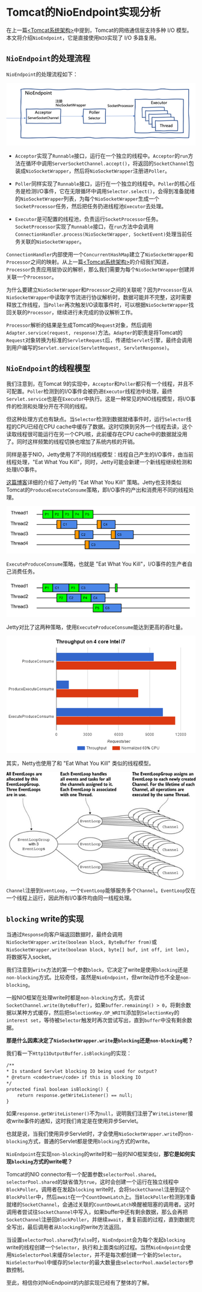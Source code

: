
# Tomcat的NioEndpoint实现分析

在上一篇[<Tomcat系统架构>](./tomcat-architecture.md)中提到，Tomcat的网络通信层支持多种 I/O 模型。本文将介绍`NioEndpoint`，它是直接使用`NIO`实现了 I/O 多路复用。

## `NioEndpoint`的处理流程

`NioEndpoint`的处理流程如下：

![NioEndpoint](./media/tomcat/nioendpoint.png)

* `Acceptor`实现了`Runnable`接口，运行在一个独立的线程中。`Acceptor`的`run`方法在循环中调用`ServerSocketChannel.accept()`，将返回的`SocketChannel`包装成`NioSocketWrapper`，然后将`NioSocketWrapper`注册进`Poller`。

* `Poller`同样实现了`Runnable`接口，运行在一个独立的线程中。`Poller`的核心任务是检测I/O事件，它在无限循环中调用`Selector.select()`，会得到准备就绪的`NioSocketWrapper`列表，为每个`NioSocketWrapper`生成一个`SocketProcessor`任务，然后把任务扔进线程池`Executor`去处理。

* `Executor`是可配置的线程池，负责运行`SocketProcessor`任务。`SocketProcessor`实现了`Runnable`接口，在`run`方法中会调用`ConnectionHandler.process(NioSocketWrapper, SocketEvent)`处理当前任务关联的`NioSocketWrapper`。

`ConnectionHandler`内部使用一个`ConcurrentHashMap`建立了`NioSocketWrapper`和`Processor`之间的映射。从上一篇[<Tomcat系统架构>](./tomcat-architecture.md)的介绍我们知道，`Processor`负责应用层协议的解析，那么我们需要为每个`NioSocketWrapper`创建并关联一个`Processor`。

为什么要建立`NioSocketWrapper`和`Processor`之间的关联呢？因为`Processor`在从`NioSocketWrapper`中读取字节流进行协议解析时，数据可能并不完整，这时需要释放工作线程，当`Poller`再次触发I/O读取事件时，可以根据`NioSocketWrapper`找回关联的`Processor`，继续进行未完成的协议解析工作。

`Processor`解析的结果是生成Tomcat的`Request`对象，然后调用`Adapter.service(request, response)`方法。`Adapter`的职责是将Tomcat的`Request`对象转换为标准的`ServletRequest`后，传递给`Servlet`引擎，最终会调用到用户编写的`Servlet.service(ServletRequest, ServletResponse)`。

## `NioEndpoint`的线程模型

我们注意到，在Tomcat 9的实现中，`Acceptor`和`Poller`都只有一个线程，并且不可配置。`Poller`检测到的I/O事件会被扔进`Executor`线程池中处理，最终`Servlet.service`也是在`Executor`中执行。这是一种常见的NIO线程模型，将I/O事件的检测和处理分开在不同的线程。

但这种处理方式也有缺点。当`Selector`检测到数据就绪事件时，运行`Selector`线程的CPU已经在CPU cache中缓存了数据。这时切换到另外一个线程去读，这个读取线程很可能运行在另一个CPU核，此前缓存在CPU cache中的数据就没用了。同时这样频繁的线程切换也增加了系统内核的开销。

同样是基于NIO，Jetty使用了不同的线程模型：线程自己产生的I/O事件，由当前线程处理，"Eat What You Kill"，同时，Jetty可能会新建一个新线程继续检测和处理I/O事件。

[这篇博客](https://webtide.com/eat-what-you-kill/)详细的介绍了Jetty的 "Eat What You Kill" 策略。Jetty也支持类似Tomcat的`ProduceExecuteConsume`策略，即I/O事件的产出和消费用不同的线程处理。

![Threading-PEC](./media/tomcat/Threading-PEC.png)

`ExecuteProduceConsume`策略，也就是 "Eat What You Kill"，I/O事件的生产者自己消费任务。

![Threading-EPC](./media/tomcat/Threading-EPC.png)

Jetty对比了这两种策略，使用`ExecuteProduceConsume`能达到更高的吞吐量。

![benchmark](./media/tomcat/ewyk2.png)

其实，Netty也使用了和 "Eat What You Kill" 类似的线程模型。

![netty-thread-model](./media/tomcat/netty-thread-model.jpg)

`Channel`注册到`EventLoop`，一个`EventLoop`能够服务多个`Channel`。`EventLoop`仅在一个线程上运行，因此所有I/O事件均由同一线程处理。

## `blocking` write的实现

当通过`Response`向客户端返回数据时，最终会调用`NioSocketWrapper.write(boolean block, ByteBuffer from)`或`NioSocketWrapper.write(boolean block, byte[] buf, int off, int len)`，将数据写入socket。

我们注意到`write`方法的第一个参数`block`，它决定了write是使用`blocking`还是`non-blocking`方式。比较奇怪，虽然是`NioEndpoint`，但write动作也不全是`non-blocking`。

一般NIO框架在处理write时都是`non-blocking`方式，先尝试`SocketChannel.write(ByteBuffer)`，如果`buffer.remaining() > 0`，将剩余数据以某种方式缓存，然后把`SelectionKey.OP_WRITE`添加到`SelectionKey`的`interest set`，等待被`Selector`触发时再次尝试写出，直到`buffer`中没有剩余数据。

**那是什么因素决定了`NioSocketWrapper.write`是`blocking`还是`non-blocking`呢？**

我们看一下`Http11OutputBuffer.isBlocking`的实现：

```
/**
* Is standard Servlet blocking IO being used for output?
* @return <code>true</code> if this is blocking IO
*/
protected final boolean isBlocking() {
    return response.getWriteListener() == null;
}
```

如果`response.getWriteListener()`不为`null`，说明我们注册了`WriteListener`接收write事件的通知，这时我们肯定是在使用异步Servlet。

也就是说，当我们使用异步Servlet时，才会使用`NioSocketWrapper.write`的`non-blocking`方式，普通的Servlet都是使用`blocking`方式的write。

`NioEndpoint`在实现`non-blocking`的write时和一般的NIO框架类似，**那它是如何实现`blocking`方式的write呢？**

Tomcat的NIO connector有一个配置参数`selectorPool.shared`。`selectorPool.shared`的缺省值为`true`，这时会创建一个运行在独立线程中`BlockPoller`。调用者在发起`blocking` write时，会将`SocketChannel`注册到这个`BlockPoller`中，然后`await`在一个`CountDownLatch`上。当`BlockPoller`检测到准备就绪的`SocketChannel`，会通过关联的`CountDownLatch`唤醒被阻塞的调用者。这时调用者尝试往`SocketChannel`中写入，如果buffer中还有剩余数据，那么会再把`SocketChannel`注册回`BlockPoller`，并继续`await`，重复前面的过程，直到数据完全写出，最后调用者从`blocking`的write方法返回。

当设置`selectorPool.shared`为`false`时，`NioEndpoint`会为每个发起`blocking` write的线程创建一个`Selector`，执行和上面类似的过程。当然`NioEndpoint`会使用`NioSelectorPool`来缓存`Selector`，并不是每次都创建一个新的`Selector`。`NioSelectorPool`中缓存的`Selector`的最大数量由`selectorPool.maxSelectors`参数控制。

至此，相信你对NioEndpoint的内部实现已经有了整体的了解。